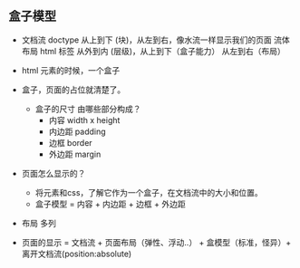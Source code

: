 ## 盒子模型

- 文档流
  doctype 
  从上到下 (块)，从左到右，像水流一样显示我们的页面  流体布局
  html 标签 从外到内 (层级)，从上到下（盒子能力） 从左到右（布局）
- html 元素的时候，一个盒子
- 盒子，页面的占位就清楚了。
  - 盒子的尺寸 由哪些部分构成？
    - 内容  width x height
    - 内边距 padding
    - 边框 border
    - 外边距 margin

- 页面怎么显示的？
  - 将元素和css，了解它作为一个盒子，在文档流中的大小和位置。
  - 盒子模型 = 内容 + 内边距 + 边框 + 外边距

- 布局
  多列

- 页面的显示 = 文档流 + 页面布局（弹性、浮动..） + 盒模型（标准，怪异）+
离开文档流(position:absolute)